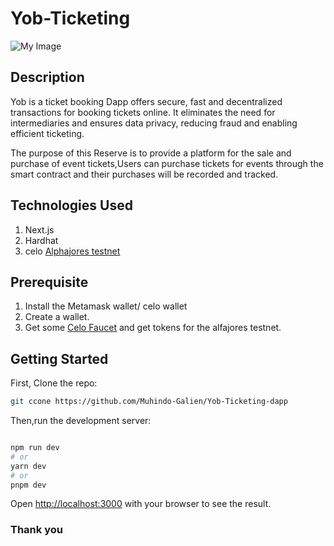 # Yob-Ticketing

![My Image](https://i.ibb.co/wwRnh7r/yob.png)

## Description
Yob is a ticket booking Dapp offers secure, fast and decentralized transactions for booking tickets online. It eliminates the need for intermediaries and ensures data privacy, reducing fraud and enabling efficient ticketing.

The purpose of this Reserve is to provide a platform for the sale and purchase of event tickets,Users can purchase tickets for events through the smart contract and their purchases will be recorded and tracked.

## Technologies Used
1. Next.js
2. Hardhat
3. celo [Alphajores testnet](https://explorer.celo.org/alfajores/)
 
## Prerequisite
1. Install the Metamask wallet/ celo wallet
2. Create a wallet.
3. Get some [Celo Faucet](https://faucet.celo.org/alfajores) and get tokens for the alfajores testnet.

## Getting Started

First, Clone the repo:
```bash 
git ccone https://github.com/Muhindo-Galien/Yob-Ticketing-dapp
```

Then,run the development server:

```bash

npm run dev
# or
yarn dev
# or
pnpm dev
```

Open [http://localhost:3000](http://localhost:3000) with your browser to see the result.

### Thank you
